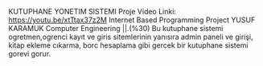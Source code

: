 KUTUPHANE YONETIM SISTEMI Proje Video Linki: https://youtu.be/xtTtax37z2M Internet Based Programming Project YUSUF KARAMUK Computer Engineering ||.(%30) Bu kutuphane sistemi ogretmen,ogrenci kayıt ve giris sitemlerinin yanısıra admin paneli ve girişi, kitap ekleme cıkarma, borc hesaplama gibi gercek bir kutuphane sistemi gorevi gorur.
